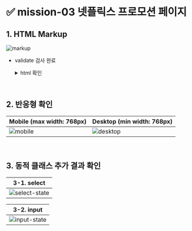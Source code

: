 # ✅ mission-03 넷플릭스 프로모션 페이지

## 1. HTML Markup
![markup](https://github.com/lanuioe/home-work/assets/148831765/7c19cb1e-224e-4c71-afa0-e2263e8b468b)

- validate 검사 완료
  <details>
  <summary>html 확인</summary>
  <div markdown="1">
  
    ```
    <div class="wrap">
        <div class="bg-wrap">
          <header class="header">
            <h1 class="logo">
              <a href="#"><img src="/images/svg/logo.svg" alt="Netflix"></a>
            </h1>
            <div class="header-btn">
              <div class="lang" role="combobox" tabindex="0" aria-expanded="false">
                <span class="selected-option">한국어</span>
                <ul class="option-container" role="listbox">
                  <li class="option ko" tabindex="0">한국어</li>
                  <li class="option en" tabindex="0">English</li>
                </ul>
              </div>
              <a href="#" class="login-btn">로그인</a>
            </div>
          </header>
          <main class="main">
            <h2 class="promotion-title">영화, TV 프로그램을 무제한으로.</h2>
            <em>다양한 디바이스에서 시청하세요. 언제든 해지하실 수 있습니다.</em>
            <p>시청할 준비가 되셨나요? 멤버십을 등록하거나 재시작하려면 이메일 주소를 입력하세요.</p>
            <form action="#" class="promotion-form">
              <label for="user-email" class="user-email-label">이메일 주소</label>
              <input type="email" class="user-email" id="user-email" required name="user-email" placeholder="yamoo9@euid.dev">
              <p class="warn-text">정확한 이메일 주소를 입력하세요.</p>
              <button type="submit" class="free-btn">30일 무료 이용</button>
            </form>
            <p>신규 회원만 이 프로모션을 이용하실 수 있습니다.</p>
          </main>
        </div>
        <footer class="footer">
          <p class="contact-info">
            <span>질문이 있으신가요?</span>
            <span>문의 전화: <a href="tel:+8203083210058">00-308-321-0058</a></span>
          </p>
          <nav class="footer-nav">
            <ul>
              <li><a href="#">자주 묻는 질문</a></li>
              <li><a href="#">고객센터</a></li>
              <li><a href="#">계정</a></li>
              <li><a href="#">미디어 센터</a></li>
              <li><a href="#">투자 정보&#40;IR&#41;</a></li>
              <li><a href="#">입사 정보</a></li>
              <li><a href="#">Netflix 지원 디바이스</a></li>
              <li><a href="#">이용 약관</a></li>
              <li><a href="#">개인정보</a></li>
              <li><a href="#">쿠키 설정</a></li>
              <li><a href="#">회사 정보</a></li>
              <li><a href="#">문의하기</a></li>
              <li><a href="#">속도 테스트</a></li>
              <li><a href="#">법적 고지</a></li>
              <li><a href="#">Netflix 오리지널</a></li>
            </ul>
          </nav>
          <div class="lang" role="combobox" tabindex="0" aria-expanded="false">
            <span class="selected-option">한국어</span>
            <ul class="option-container" role="listbox">
              <li class="option ko" tabindex="0">한국어</li>
              <li class="option en" tabindex="0">English</li>
            </ul>
          </div>
          <address class="address">
            <strong class="compnay">Netflix 대한민국</strong>
            <div class="company-details">
              <p>넷플릭스서비시스코리아 유한회사</p>
              <p>통신판매업신고번호: 제2018-서울종로-0426호</p>
              <p>전화번호: <a href="tel:+8203083210058">00-308-321-0058</a></p>
              <p>대표: 레지널드 숀 톰프슨</p>
              <p>이메일 주소: <a href="mailto:korea@netflix.com">korea@netflix.com</a></p>
              <p>주소: 대한민국 서울특별시 종로구 우정국로 26, 센트로폴리스 A동 20층 우편번호 03161</p>
              <p>사업자 등록번호: 165-87-00119</p>
              <p>클라우드 호스팅: Amazon Web Services Inc.</p>
              <p><a href="https://www.ftc.go.kr/bizCommPopView.do" target="_blank">공정거래위원회 웹사이트</a></p>
            </div>
          </address>
        </footer>
      </div>
    ```
  
  </div>
  </details>

<br />


## 2. 반응형 확인
|Mobile (max width: 768px)|Desktop (min width: 768px)|
|------|---|
|![mobile](https://github.com/lanuioe/home-work/assets/148831765/d455fc4f-7991-4851-bd67-a5ed4d222d55)|![desktop](https://github.com/lanuioe/home-work/assets/148831765/4bd51a49-d1da-4117-ba28-fe9c9ab07ff9)|

<br />

## 3. 동적 클래스 추가 결과 확인

|3-1. select|
|------|
|![select-state](https://github.com/lanuioe/home-work/assets/148831765/e36a4743-7bbc-4c09-965f-5551e28e36ae)|

|3-2. input|
|------|
|![input-state](https://github.com/lanuioe/home-work/assets/148831765/4c47c815-a435-43fa-aaff-8ca670842daf)|
